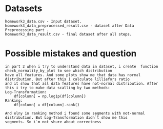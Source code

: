 
# Datasets

    homework3_data.csv - Input dataset.
    homework3_data_preprocessed_result.csv - dataset after Data Preprocessing part .
    homework3_data_result.csv - final dataset after all steps.

# Possible mistakes and question

    in part 2 when i try to understand data in dataset, i create  function check_normality_by_plot to see which distribution 
    have all features. And some plots show me that data has normal distribution. But after this i calculate lilliefors ratio
    and it show that all data features have not-normal distribution. After this i try to make data scalling by two methods:
    Log-Transformation:
        df[column] = np.log1p(df[column])
    Ranking:
        df[column] = df[column].rank()

    And olny in ranking method i found some segments with not-normal distribution. But Log-Transformation didn`t show me this 
    segments. So i`m not shure about correctness